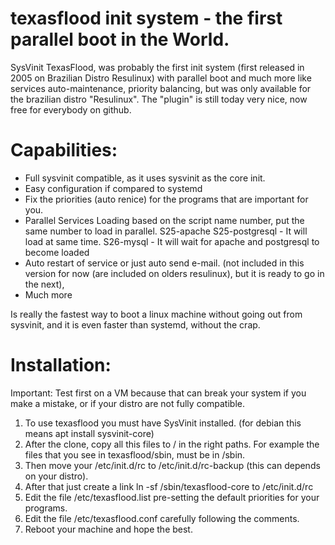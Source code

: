 # texasflood init system - the first parallel boot in the World. 

SysVinit TexasFlood, was probably the first init system (first released in 2005 on Brazilian Distro Resulinux) with parallel boot and much more like services auto-maintenance, priority balancing, but was only available for the brazilian distro "Resulinux". The "plugin" is still today very nice, now free for everybody on github. 

Capabilities:
=============

* Full sysvinit compatible, as it uses sysvinit as the core init. 
* Easy configuration if compared to systemd
* Fix the priorities (auto renice) for the programs that are important for you.
* Parallel Services Loading based on the script name number, put the same number to load in parallel.
   S25-apache S25-postgresql - It will load at same time. 
   S26-mysql - It will wait for apache and postgresql to become loaded 
* Auto restart of service  or just auto send e-mail.  (not included in this version for now (are included on olders resulinux), but it is ready to go in the next),  
* Much more

Is really the fastest way to boot a linux machine without going out from sysvinit, and it is even faster than systemd, without the crap. 

Installation:
=============

Important: Test first on a VM because that can break your system if you make a mistake, or if your distro are not fully compatible.

1. To use texasflood you must have SysVinit installed.  (for debian this means apt install sysvinit-core) 
2. After the clone, copy all this files to / in the right paths. For example the files that you see in texasflood/sbin, must be in /sbin.
3. Then move your /etc/init.d/rc to /etc/init.d/rc-backup (this can depends on your distro). 
4. After that just create a link ln -sf /sbin/texasflood-core to /etc/init.d/rc
5. Edit the file /etc/texasflood.list pre-setting the default priorities for your programs. 
6. Edit the file /etc/texasflood.conf carefully following the comments. 
7. Reboot your machine and hope the best. 



